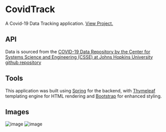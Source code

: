 # CovidTrack
A Covid-19 Data Tracking application. [View Project.](https://covid-tracker-spring.herokuapp.com/)

## API
Data is sourced from the [COVID-19 Data Repository by the Center for Systems Science and Engineering (CSSE) at Johns Hopkins University github repository](https://github.com/CSSEGISandData/COVID-19)

## Tools
This application was built using [Spring](https://spring.io/) for the backend, with [Thymeleaf](https://www.thymeleaf.org/index.html) templating engine for HTML rendering and [Bootstrap](https://getbootstrap.com/) for enhanced styling.

## Images
![image](https://user-images.githubusercontent.com/37118417/173663078-30a71ff1-fe35-47ea-9b57-83c05dc41800.png)
![image](https://user-images.githubusercontent.com/37118417/173663126-7efd7146-ee80-4ebe-bf52-fb59a751bf15.png)
